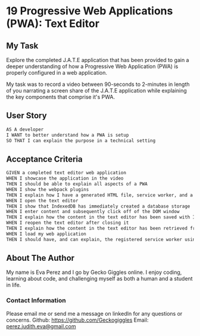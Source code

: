 # 19 Progressive Web Applications (PWA): Text Editor

## My Task

Explore the completed J.A.T.E application that has been provided to gain a deeper understanding of how a Progressive Web Application (PWA) is properly configured in a web application.

My task was to record a video between 90-seconds to 2-minutes in length of you narrating a screen share of the J.A.T.E application while explaining the key components that comprise it's PWA.

## User Story

```md
AS A developer
I WANT to better understand how a PWA is setup
SO THAT I can explain the purpose in a technical setting
```

## Acceptance Criteria

```md
GIVEN a completed text editor web application
WHEN I showcase the application in the video
THEN I should be able to explain all aspects of a PWA
WHEN I show the webpack plugins
THEN I explain how I have a generated HTML file, service worker, and a manifest file
WHEN I open the text editor
THEN I show that IndexedDB has immediately created a database storage
WHEN I enter content and subsequently click off of the DOM window
THEN I explain how the content in the text editor has been saved with IndexedDB
WHEN I reopen the text editor after closing it
THEN I explain how the content in the text editor has been retrieved from our IndexedDB
WHEN I load my web application
THEN I should have, and can explain, the registered service worker using workbox
```

## About The Author

My name is Eva Perez and I go by Gecko Giggles online. I enjoy coding, learning about code, and challenging myself as both a human and a student in life.

### Contact Information

Please email me or send me a message on linkedIn for any questions or concerns.
Github: <https://github.com/Geckogiggles>
Email: <perez.judith.eva@gmail.com>

